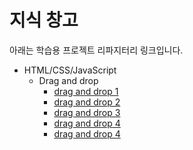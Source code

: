 # 지식 창고 




아래는 학습용 프로젝트 리파지터리 링크입니다. 

* HTML/CSS/JavaScript
    * Drag and drop 
        * [drag and drop 1](https://github.com/onterrace/draganddrop-01)
        * [drag and drop 2](https://github.com/onterrace/draganddrop-02) 
        * [drag and drop 3](https://github.com/onterrace/draganddrop-03)
        * [drag and drop 4](https://github.com/onterrace/draganddrop-04)
        * [drag and drop 4](https://github.com/onterrace/draganddrop-05)




        


